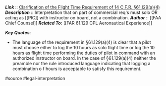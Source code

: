 ***Link***      :: [Clarification of the Flight Time Requirement of 14 C.F.R. §61.I29(a)(4)](https://www.faa.gov/about/office_org/headquarters_offices/agc/practice_areas/regulations/interpretations/Data/interps/2016/Grannis_2016_Legal_Interpretation.pdf)
***Description***      :: Interpretation that on part of commercial req's must solo OR acting as [[PIC]] with instructor on board, not a combination.
***Author*** :: [[FAA Chief Counsel]]
***Related To:*** [[FAR 61.129 CPL Aeronautical Experience]]

***Key Quotes***:
* The language of the requirement in §61.129(a)(4) is clear that a pilot must choose either to log the 10 hours as solo flight time or log the 10 hours as flight time performing the duties of pilot in command with an authorized instructor on board. ln the case of §61.129(a)(4) neither the preamble nor the rule introduced language indicating that logging a combination o f hours is acceptable to satisfy this requirement.

#source #legal-interpretation
